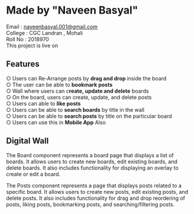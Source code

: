 # Made by "Naveen Basyal" 
Email   : naveenbasyal.001@gmail.com <br/>
College : CGC Landran , Mohali <br/>
Roll No : 2018970 <br/>
This project is live on <br/>

## Features

○ Users can Re-Arrange posts by <b> drag and drop </b>inside the board<br/>
○ The user can be able to <b>bookmark posts</b><br/>
○ Wall where users can c<b>reate, update and delete</b> boards<br/>
○ On the board, users can create, update, and delete posts<br/>
○ Users can able to <b>like posts</b><br/>
○ Users can be able to <b>search boards</b> by title in the wall<br/>
○ Users can be able to <b>search posts</b> by title on the particular board<br/>
○ Users can use this in <b>Mobile App</b> Also<br/>

## Digital Wall

The Board component represents a board page that displays a list of boards. It allows users to create new boards, edit existing boards, and delete boards. It also includes functionality for displaying an overlay to create or edit a board.

The Posts component represents a page that displays posts related to a specific board. It allows users to create new posts, edit existing posts, and delete posts. It also includes functionality for drag and drop reordering of posts, liking posts, bookmarking posts, and searching/filtering posts.<br/>




